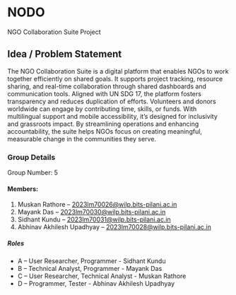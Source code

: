 # NODO
NGO Collaboration Suite Project
## Idea / Problem Statement
The NGO Collaboration Suite is a digital platform that enables NGOs to work together efficiently on shared goals. It supports project tracking, resource sharing, and real-time collaboration through shared dashboards and communication tools. Aligned with UN SDG 17, the platform fosters transparency and reduces duplication of efforts. Volunteers and donors worldwide can engage by contributing time, skills, or funds. With multilingual support and mobile accessibility, it’s designed for inclusivity and grassroots impact. By streamlining operations and enhancing accountability, the suite helps NGOs focus on creating meaningful, measurable change in the communities they serve.
### Group Details
Group Number: 5
#### Members:
1. Muskan Rathore            – 2023lm70026@wilp.bits-pilani.ac.in
2. Mayank Das                – 2023lm70030@wilp.bits-pilani.ac.in 
3. Sidhant Kundu             – 2023lm70031@wilp.bits-pilani.ac.in
4. Abhinav Akhilesh Upadhyay – 2023lm70028@wilp.bits-pilani.ac.in
##### Roles
- A – User Researcher, Programmer        - Sidhant Kundu
- B – Technical Analyst, Programmer      - Mayank Das
- C – User Researcher, Technical Analyst - Muskan Rathore
- D – Programmer, Tester                 - Abhinav Akhilesh Upadhyay
